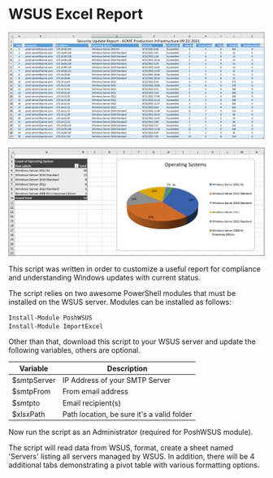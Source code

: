 # WSUS Excel Report
![servers](/assets/servers.png)

![pie](/assets/pie.png)

This script was written in order to customize a useful report for compliance and understanding Windows updates with current status.

The script relies on two awesome PowerShell modules that must be installed on the WSUS server. Modules can be installed as follows:

```powershell
Install-Module PoshWSUS
Install-Module ImportExcel
```

Other than that, download this script to your WSUS server and update the following variables, others are optional.

| Variable    | Description                                |
| ----------- | ------------------------------------------ |
| $smtpServer | IP Address of your SMTP Server             |
| $smtpFrom   | From email address                         |
| $smtpto     | Email recipient(s)                         |
| $xlsxPath   | Path location, be sure it's a valid folder |

Now run the script as an Administrator (required for PoshWSUS module).

The script will read data from WSUS, format, create a sheet named 'Servers' listing all servers managed by WSUS. In addition, there will be 4 additional tabs demonstrating a pivot table with various formatting options.



